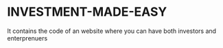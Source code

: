 # INVESTMENT-MADE-EASY
It contains the code of an website where you can have both investors and enterprenuers
